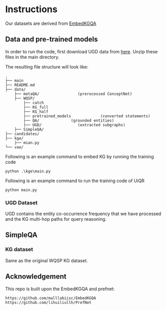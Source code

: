 # Instructions

Our datasets are derived from [EmbedKGQA](https://github.com/malllabiisc/EmbedKGQA)

## Data and pre-trained models
In order to run the code, first download UGD data from [here](https://drive.google.com/drive/folders/1Iqj9I3RMr-8vQtqSXsDp6-GNcT3UiHP-?dmr=1&ec=wgc-drive-globalnav-goto). Unzip these files in the main directory.

The resulting file structure will look like:

```plain
.
├── main
├── README.md
├── data/
    ├── metaQA/                 (prerocessed ConceptNet)
    ├── WQSP/
        ├── catch
        ├── KG_full
        ├── KG_half
        ├── pretrained_models             (converted statements)
        ├── QA/              (grounded entities)
        ├── UGD/                (extracted subgraphs)
    ├── SimpleQA/
├── candidates/
├── kge/
    ├── mian.py
└── vae/
```

Following is an example command to embed KG by running the training code
```
python .\kge\main.py
```

Following is an example command to run the training code of UiQR
```
python main.py
```
### UGD Dataset
UGD contains the entity co-occurrence frequency that we have processed and the KG multi-hop paths for query reasoning.


## SimpleQA

### KG dataset

Same as the original WQSP KG dataset.

## Acknowledgement
This repo is built upon the EmbedKGQA and prefnet:
```
https://github.com/malllabiisc/EmbedKGQA
https://github.com/lihuiliullh/PrefNet
